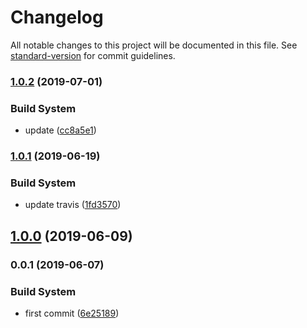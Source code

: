 # Changelog

All notable changes to this project will be documented in this file. See [standard-version](https://github.com/conventional-changelog/standard-version) for commit guidelines.

### [1.0.2](https://github.com/microlinkhq/demo-links/compare/v1.0.1...v1.0.2) (2019-07-01)


### Build System

* update ([cc8a5e1](https://github.com/microlinkhq/demo-links/commit/cc8a5e1))



### [1.0.1](https://github.com/microlinkhq/demo-links/compare/v1.0.0...v1.0.1) (2019-06-19)


### Build System

* update travis ([1fd3570](https://github.com/microlinkhq/demo-links/commit/1fd3570))



## [1.0.0](https://github.com/microlinkhq/demo-links/compare/v0.0.1...v1.0.0) (2019-06-09)



### 0.0.1 (2019-06-07)


### Build System

* first commit ([6e25189](https://github.com/microlinkhq/demo-links/commit/6e25189))
